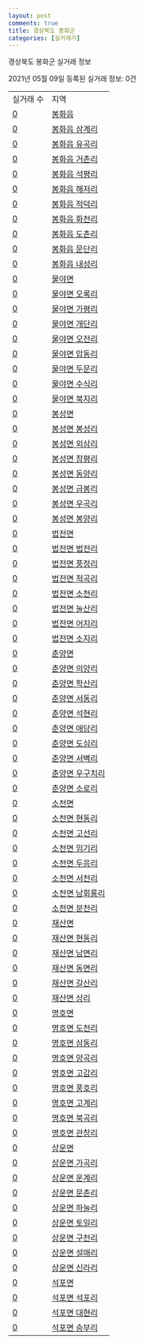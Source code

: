 ```yaml
---
layout: post
comments: true
title: 경상북도 봉화군
categories: [실거래가]
---
```


경상북도 봉화군 실거래 정보

2021년 05월 09일 등록된 실거래 정보: 0건


<table>
  <tr>
    <td>실거래 수</td>
    <td>지역</td>
  </tr>

  
  <tr>
    <td><a href="4792025000.html">0</a></td>
    <td><a href="4792025000.html">봉화읍</a></td>
  </tr>
    

  <tr>
    <td><a href="4792025022.html">0</a></td>
    <td><a href="4792025022.html">봉화읍 삼계리</a></td>
  </tr>
    

  <tr>
    <td><a href="4792025023.html">0</a></td>
    <td><a href="4792025023.html">봉화읍 유곡리</a></td>
  </tr>
    

  <tr>
    <td><a href="4792025024.html">0</a></td>
    <td><a href="4792025024.html">봉화읍 거촌리</a></td>
  </tr>
    

  <tr>
    <td><a href="4792025025.html">0</a></td>
    <td><a href="4792025025.html">봉화읍 석평리</a></td>
  </tr>
    

  <tr>
    <td><a href="4792025026.html">0</a></td>
    <td><a href="4792025026.html">봉화읍 해저리</a></td>
  </tr>
    

  <tr>
    <td><a href="4792025027.html">0</a></td>
    <td><a href="4792025027.html">봉화읍 적덕리</a></td>
  </tr>
    

  <tr>
    <td><a href="4792025028.html">0</a></td>
    <td><a href="4792025028.html">봉화읍 화천리</a></td>
  </tr>
    

  <tr>
    <td><a href="4792025029.html">0</a></td>
    <td><a href="4792025029.html">봉화읍 도촌리</a></td>
  </tr>
    

  <tr>
    <td><a href="4792025030.html">0</a></td>
    <td><a href="4792025030.html">봉화읍 문단리</a></td>
  </tr>
    

  <tr>
    <td><a href="4792025031.html">0</a></td>
    <td><a href="4792025031.html">봉화읍 내성리</a></td>
  </tr>
    

  <tr>
    <td><a href="4792031000.html">0</a></td>
    <td><a href="4792031000.html">물야면</a></td>
  </tr>
    

  <tr>
    <td><a href="4792031021.html">0</a></td>
    <td><a href="4792031021.html">물야면 오록리</a></td>
  </tr>
    

  <tr>
    <td><a href="4792031022.html">0</a></td>
    <td><a href="4792031022.html">물야면 가평리</a></td>
  </tr>
    

  <tr>
    <td><a href="4792031023.html">0</a></td>
    <td><a href="4792031023.html">물야면 개단리</a></td>
  </tr>
    

  <tr>
    <td><a href="4792031024.html">0</a></td>
    <td><a href="4792031024.html">물야면 오전리</a></td>
  </tr>
    

  <tr>
    <td><a href="4792031025.html">0</a></td>
    <td><a href="4792031025.html">물야면 압동리</a></td>
  </tr>
    

  <tr>
    <td><a href="4792031026.html">0</a></td>
    <td><a href="4792031026.html">물야면 두문리</a></td>
  </tr>
    

  <tr>
    <td><a href="4792031027.html">0</a></td>
    <td><a href="4792031027.html">물야면 수식리</a></td>
  </tr>
    

  <tr>
    <td><a href="4792031028.html">0</a></td>
    <td><a href="4792031028.html">물야면 북지리</a></td>
  </tr>
    

  <tr>
    <td><a href="4792032000.html">0</a></td>
    <td><a href="4792032000.html">봉성면</a></td>
  </tr>
    

  <tr>
    <td><a href="4792032021.html">0</a></td>
    <td><a href="4792032021.html">봉성면 봉성리</a></td>
  </tr>
    

  <tr>
    <td><a href="4792032023.html">0</a></td>
    <td><a href="4792032023.html">봉성면 외삼리</a></td>
  </tr>
    

  <tr>
    <td><a href="4792032024.html">0</a></td>
    <td><a href="4792032024.html">봉성면 창평리</a></td>
  </tr>
    

  <tr>
    <td><a href="4792032025.html">0</a></td>
    <td><a href="4792032025.html">봉성면 동양리</a></td>
  </tr>
    

  <tr>
    <td><a href="4792032026.html">0</a></td>
    <td><a href="4792032026.html">봉성면 금봉리</a></td>
  </tr>
    

  <tr>
    <td><a href="4792032027.html">0</a></td>
    <td><a href="4792032027.html">봉성면 우곡리</a></td>
  </tr>
    

  <tr>
    <td><a href="4792032028.html">0</a></td>
    <td><a href="4792032028.html">봉성면 봉양리</a></td>
  </tr>
    

  <tr>
    <td><a href="4792033000.html">0</a></td>
    <td><a href="4792033000.html">법전면</a></td>
  </tr>
    

  <tr>
    <td><a href="4792033021.html">0</a></td>
    <td><a href="4792033021.html">법전면 법전리</a></td>
  </tr>
    

  <tr>
    <td><a href="4792033022.html">0</a></td>
    <td><a href="4792033022.html">법전면 풍정리</a></td>
  </tr>
    

  <tr>
    <td><a href="4792033023.html">0</a></td>
    <td><a href="4792033023.html">법전면 척곡리</a></td>
  </tr>
    

  <tr>
    <td><a href="4792033024.html">0</a></td>
    <td><a href="4792033024.html">법전면 소천리</a></td>
  </tr>
    

  <tr>
    <td><a href="4792033025.html">0</a></td>
    <td><a href="4792033025.html">법전면 눌산리</a></td>
  </tr>
    

  <tr>
    <td><a href="4792033026.html">0</a></td>
    <td><a href="4792033026.html">법전면 어지리</a></td>
  </tr>
    

  <tr>
    <td><a href="4792033027.html">0</a></td>
    <td><a href="4792033027.html">법전면 소지리</a></td>
  </tr>
    

  <tr>
    <td><a href="4792034000.html">0</a></td>
    <td><a href="4792034000.html">춘양면</a></td>
  </tr>
    

  <tr>
    <td><a href="4792034021.html">0</a></td>
    <td><a href="4792034021.html">춘양면 의양리</a></td>
  </tr>
    

  <tr>
    <td><a href="4792034022.html">0</a></td>
    <td><a href="4792034022.html">춘양면 학산리</a></td>
  </tr>
    

  <tr>
    <td><a href="4792034023.html">0</a></td>
    <td><a href="4792034023.html">춘양면 서동리</a></td>
  </tr>
    

  <tr>
    <td><a href="4792034024.html">0</a></td>
    <td><a href="4792034024.html">춘양면 석현리</a></td>
  </tr>
    

  <tr>
    <td><a href="4792034025.html">0</a></td>
    <td><a href="4792034025.html">춘양면 애당리</a></td>
  </tr>
    

  <tr>
    <td><a href="4792034026.html">0</a></td>
    <td><a href="4792034026.html">춘양면 도심리</a></td>
  </tr>
    

  <tr>
    <td><a href="4792034027.html">0</a></td>
    <td><a href="4792034027.html">춘양면 서벽리</a></td>
  </tr>
    

  <tr>
    <td><a href="4792034028.html">0</a></td>
    <td><a href="4792034028.html">춘양면 우구치리</a></td>
  </tr>
    

  <tr>
    <td><a href="4792034029.html">0</a></td>
    <td><a href="4792034029.html">춘양면 소로리</a></td>
  </tr>
    

  <tr>
    <td><a href="4792035000.html">0</a></td>
    <td><a href="4792035000.html">소천면</a></td>
  </tr>
    

  <tr>
    <td><a href="4792035021.html">0</a></td>
    <td><a href="4792035021.html">소천면 현동리</a></td>
  </tr>
    

  <tr>
    <td><a href="4792035022.html">0</a></td>
    <td><a href="4792035022.html">소천면 고선리</a></td>
  </tr>
    

  <tr>
    <td><a href="4792035023.html">0</a></td>
    <td><a href="4792035023.html">소천면 임기리</a></td>
  </tr>
    

  <tr>
    <td><a href="4792035024.html">0</a></td>
    <td><a href="4792035024.html">소천면 두음리</a></td>
  </tr>
    

  <tr>
    <td><a href="4792035025.html">0</a></td>
    <td><a href="4792035025.html">소천면 서천리</a></td>
  </tr>
    

  <tr>
    <td><a href="4792035026.html">0</a></td>
    <td><a href="4792035026.html">소천면 남회룡리</a></td>
  </tr>
    

  <tr>
    <td><a href="4792035027.html">0</a></td>
    <td><a href="4792035027.html">소천면 분천리</a></td>
  </tr>
    

  <tr>
    <td><a href="4792036000.html">0</a></td>
    <td><a href="4792036000.html">재산면</a></td>
  </tr>
    

  <tr>
    <td><a href="4792036021.html">0</a></td>
    <td><a href="4792036021.html">재산면 현동리</a></td>
  </tr>
    

  <tr>
    <td><a href="4792036022.html">0</a></td>
    <td><a href="4792036022.html">재산면 남면리</a></td>
  </tr>
    

  <tr>
    <td><a href="4792036023.html">0</a></td>
    <td><a href="4792036023.html">재산면 동면리</a></td>
  </tr>
    

  <tr>
    <td><a href="4792036024.html">0</a></td>
    <td><a href="4792036024.html">재산면 갈산리</a></td>
  </tr>
    

  <tr>
    <td><a href="4792036025.html">0</a></td>
    <td><a href="4792036025.html">재산면 상리</a></td>
  </tr>
    

  <tr>
    <td><a href="4792037000.html">0</a></td>
    <td><a href="4792037000.html">명호면</a></td>
  </tr>
    

  <tr>
    <td><a href="4792037021.html">0</a></td>
    <td><a href="4792037021.html">명호면 도천리</a></td>
  </tr>
    

  <tr>
    <td><a href="4792037022.html">0</a></td>
    <td><a href="4792037022.html">명호면 삼동리</a></td>
  </tr>
    

  <tr>
    <td><a href="4792037023.html">0</a></td>
    <td><a href="4792037023.html">명호면 양곡리</a></td>
  </tr>
    

  <tr>
    <td><a href="4792037024.html">0</a></td>
    <td><a href="4792037024.html">명호면 고감리</a></td>
  </tr>
    

  <tr>
    <td><a href="4792037025.html">0</a></td>
    <td><a href="4792037025.html">명호면 풍호리</a></td>
  </tr>
    

  <tr>
    <td><a href="4792037026.html">0</a></td>
    <td><a href="4792037026.html">명호면 고계리</a></td>
  </tr>
    

  <tr>
    <td><a href="4792037027.html">0</a></td>
    <td><a href="4792037027.html">명호면 북곡리</a></td>
  </tr>
    

  <tr>
    <td><a href="4792037028.html">0</a></td>
    <td><a href="4792037028.html">명호면 관창리</a></td>
  </tr>
    

  <tr>
    <td><a href="4792038000.html">0</a></td>
    <td><a href="4792038000.html">상운면</a></td>
  </tr>
    

  <tr>
    <td><a href="4792038021.html">0</a></td>
    <td><a href="4792038021.html">상운면 가곡리</a></td>
  </tr>
    

  <tr>
    <td><a href="4792038022.html">0</a></td>
    <td><a href="4792038022.html">상운면 운계리</a></td>
  </tr>
    

  <tr>
    <td><a href="4792038023.html">0</a></td>
    <td><a href="4792038023.html">상운면 문촌리</a></td>
  </tr>
    

  <tr>
    <td><a href="4792038024.html">0</a></td>
    <td><a href="4792038024.html">상운면 하눌리</a></td>
  </tr>
    

  <tr>
    <td><a href="4792038025.html">0</a></td>
    <td><a href="4792038025.html">상운면 토일리</a></td>
  </tr>
    

  <tr>
    <td><a href="4792038026.html">0</a></td>
    <td><a href="4792038026.html">상운면 구천리</a></td>
  </tr>
    

  <tr>
    <td><a href="4792038027.html">0</a></td>
    <td><a href="4792038027.html">상운면 설매리</a></td>
  </tr>
    

  <tr>
    <td><a href="4792038028.html">0</a></td>
    <td><a href="4792038028.html">상운면 신라리</a></td>
  </tr>
    

  <tr>
    <td><a href="4792039000.html">0</a></td>
    <td><a href="4792039000.html">석포면</a></td>
  </tr>
    

  <tr>
    <td><a href="4792039021.html">0</a></td>
    <td><a href="4792039021.html">석포면 석포리</a></td>
  </tr>
    

  <tr>
    <td><a href="4792039022.html">0</a></td>
    <td><a href="4792039022.html">석포면 대현리</a></td>
  </tr>
    

  <tr>
    <td><a href="4792039023.html">0</a></td>
    <td><a href="4792039023.html">석포면 승부리</a></td>
  </tr>
    


</table>
    